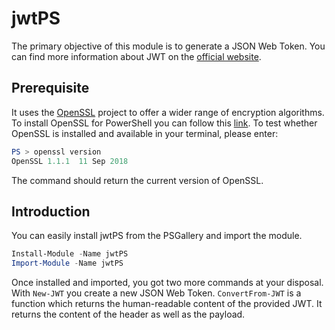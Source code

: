 # jwtPS
The primary objective of this module is to generate a JSON Web Token. You can find more information about JWT on the [official website](https://jwt.io).

## Prerequisite
It uses the [OpenSSL](https://www.openssl.org) project to offer a wider range of encryption algorithms. To install OpenSSL for PowerShell you can follow this [link](https://adamtheautomator.com/install-openssl-powershell/).
To test whether OpenSSL is installed and available in your terminal, please enter:
```PowerShell
PS > openssl version
OpenSSL 1.1.1  11 Sep 2018
```
The command should return the current version of OpenSSL.

## Introduction
You can easily install jwtPS from the PSGallery and import the module.
```PowerShell
Install-Module -Name jwtPS
Import-Module -Name jwtPS
```
Once installed and imported, you got two more commands at your disposal. With `New-JWT` you create a new JSON Web Token. `ConvertFrom-JWT` is a function which returns the human-readable content of the provided JWT. It returns the content of the header as well as the payload.
